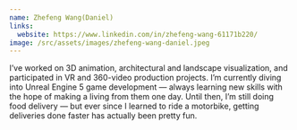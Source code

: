 ```yaml
---
name: Zhefeng Wang(Daniel)
links:
  website: https://www.linkedin.com/in/zhefeng-wang-61171b220/
image: /src/assets/images/zhefeng-wang-daniel.jpeg
---
```

I’ve worked on 3D animation, architectural and landscape visualization, and participated in VR and 360-video production projects. I’m currently diving into Unreal Engine 5 game development — always learning new skills with the hope of making a living from them one day. Until then, I’m still doing food delivery — but ever since I learned to ride a motorbike, getting deliveries done faster has actually been pretty fun.